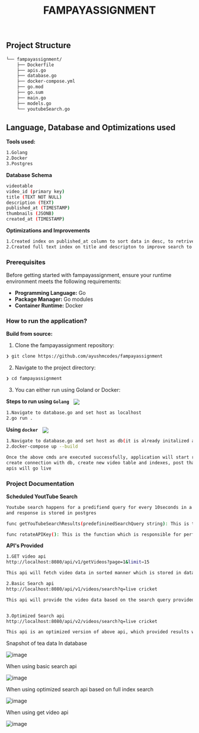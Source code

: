 <p align="center">
</p>
<p align="center"><h1 align="center">FAMPAYASSIGNMENT</h1></p>
<p align="center"><!-- default option, no dependency badges. -->
</p>
<p align="center">
	<!-- default option, no dependency badges. -->
</p>
<br>

##  Project Structure

```sh
└── fampayassignment/
    ├── Dockerfile
    ├── apis.go
    ├── database.go
    ├── docker-compose.yml
    ├── go.mod
    ├── go.sum
    ├── main.go
    ├── models.go
    └── youtubeSearch.go
```
##  Language, Database and Optimizations used

**Tools used:**
```sh
1.Golang
2.Docker
3.Postgres
```
**Database Schema**
```sh
videotable
video_id (primary key)
title (TEXT NOT NULL)
description (TEXT)
published_at (TIMESTAMP)
thumbnails (JSONB)
created_at (TIMESTAMP)
```

**Optimizations and Improvements**
```sh
1.Created index on published_at column to sort data in desc, to retrive data faster in sorted manner
2.Created full text index on title and descripton to improve search to match better for partial queries
```

###  Prerequisites

Before getting started with fampayassignment, ensure your runtime environment meets the following requirements:

- **Programming Language:** Go
- **Package Manager:** Go modules
- **Container Runtime:** Docker


### How to run the application?
 
**Build from source:**

1. Clone the fampayassignment repository:
```sh
❯ git clone https://github.com/ayushmcodes/fampayassignment
```

2. Navigate to the project directory:
```sh
❯ cd fampayassignment
```

3. You can either run using Goland or Docker:


**Steps to run using `Golang`** &nbsp; [<img align="center" src="https://img.shields.io/badge/Go-00ADD8.svg?style={badge_style}&logo=go&logoColor=white" />](https://golang.org/)

```sh
1.Navigate to database.go and set host as localhost
2.go run .

```


**Using `docker`** &nbsp; [<img align="center" src="https://img.shields.io/badge/Docker-2CA5E0.svg?style={badge_style}&logo=docker&logoColor=white" />](https://www.docker.com/)

```sh
1.Navigate to database.go and set host as db(it is already initalized as db)
2.docker-compose up --build
```

```sh
Once the above cmds are executed successfully, application will start running and
create connection with db, create new video table and indexes, post that our
apis will go live
```

### Project Documentation

**Scheduled YoutTube Search**
```sh
Youtube search happens for a predifiend query for every 10seconds in a paginated manner
and response is stored in postgres

func getYouTubeSearchResults(predefininedSearchQuery string): This is the function which is responsible for performing search.

func rotateAPIKey(): This is the function which is responsible for performing key rotation once the current key's quota limit gets exhausted
```

**API's Provided**
```sh
1.GET video api
http://localhost:8080/api/v1/getVideos?page=1&limit=15

This api will fetch video data in sorted manner which is stored in database

2.Basic Search api
http://localhost:8080/api/v1/videos/search?q=live cricket

This api will provide the video data based on the search query provided.


3.Optimized Search api
http://localhost:8080/api/v2/videos/search?q=live cricket

This api is an optimized version of above api, which provided results which matches the partial search queries.This optimization is done using Full Text Index.
```

Snapshot of tea data In database

![image](https://github.com/user-attachments/assets/d5118c2c-9466-4875-9a41-1d48d59ecdaf)

When using basic search api

![image](https://github.com/user-attachments/assets/adca32e0-87db-417a-a21b-140e08c285b0)

When using optimized search api based on full index search

![image](https://github.com/user-attachments/assets/e053d913-0a20-4a56-9b25-83894a277b2e)

When using get video api

![image](https://github.com/user-attachments/assets/021e361d-e17c-4516-8778-03ccf423d388)

